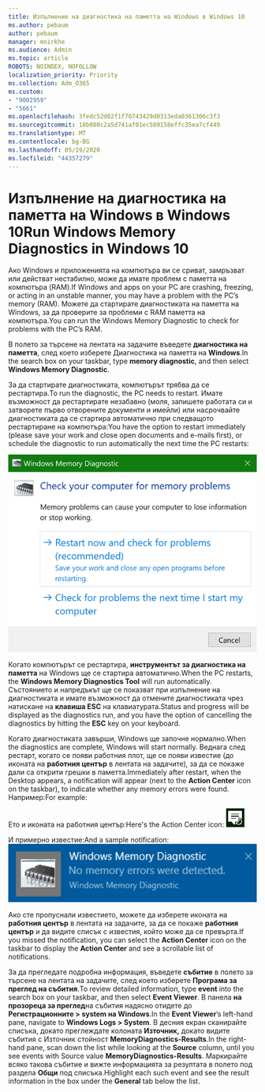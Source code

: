 ```yaml
---
title: Изпълнение на диагностика на паметта на Windows в Windows 10
ms.author: pebaum
author: pebaum
manager: mnirkhe
ms.audience: Admin
ms.topic: article
ROBOTS: NOINDEX, NOFOLLOW
localization_priority: Priority
ms.collection: Adm_O365
ms.custom:
- "9002959"
- "5661"
ms.openlocfilehash: 3fedc52d02f1f70743429d0313eda0361306c3f3
ms.sourcegitcommit: 18b080c2a5d741af01ec589158effc35ea7cf449
ms.translationtype: MT
ms.contentlocale: bg-BG
ms.lasthandoff: 05/19/2020
ms.locfileid: "44357279"
---
```

# <a name="run-windows-memory-diagnostics-in-windows-10"></a><span data-ttu-id="01e6b-102">Изпълнение на диагностика на паметта на Windows в Windows 10</span><span class="sxs-lookup"><span data-stu-id="01e6b-102">Run Windows Memory Diagnostics in Windows 10</span></span>

<span data-ttu-id="01e6b-103">Ако Windows и приложенията на компютъра ви се сриват, замръзват или действат нестабилно, може да имате проблем с паметта на компютъра (RAM).</span><span class="sxs-lookup"><span data-stu-id="01e6b-103">If Windows and apps on your PC are crashing, freezing, or acting in an unstable manner, you may have a problem with the PC’s memory (RAM).</span></span> <span data-ttu-id="01e6b-104">Можете да стартирате диагностиката на паметта на Windows, за да проверите за проблеми с RAM паметта на компютъра.</span><span class="sxs-lookup"><span data-stu-id="01e6b-104">You can run the Windows Memory Diagnostic to check for problems with the PC’s RAM.</span></span>

<span data-ttu-id="01e6b-105">В полето за търсене на лентата на задачите въведете **диагностика на паметта**, след което изберете Диагностика на паметта на **Windows**.</span><span class="sxs-lookup"><span data-stu-id="01e6b-105">In the search box on your taskbar, type **memory diagnostic**, and then select **Windows Memory Diagnostic**.</span></span> 

<span data-ttu-id="01e6b-106">За да стартирате диагностиката, компютърът трябва да се рестартира.</span><span class="sxs-lookup"><span data-stu-id="01e6b-106">To run the diagnostic, the PC needs to restart.</span></span> <span data-ttu-id="01e6b-107">Имате възможност да рестартирате незабавно (моля, запишете работата си и затворете първо отворените документи и имейли) или насрочвайте диагностиката да се стартира автоматично при следващото рестартиране на компютъра:</span><span class="sxs-lookup"><span data-stu-id="01e6b-107">You have the option to restart immediately (please save your work and close open documents and e-mails first), or schedule the diagnostic to run automatically the next time the PC restarts:</span></span>

![Диагностика на паметта в Windows](media/windows-memory-diagnostic.png)

<span data-ttu-id="01e6b-109">Когато компютърът се рестартира, **инструментът за диагностика на паметта** на Windows ще се стартира автоматично.</span><span class="sxs-lookup"><span data-stu-id="01e6b-109">When the PC restarts, the **Windows Memory Diagnostics Tool** will run automatically.</span></span> <span data-ttu-id="01e6b-110">Състоянието и напредъкът ще се показват при изпълнение на диагностиката и имате възможност да отмените диагностиката чрез натискане на **клавиша ESC** на клавиатурата.</span><span class="sxs-lookup"><span data-stu-id="01e6b-110">Status and progress will be displayed as the diagnostics run, and you have the option of cancelling the diagnostics by hitting the **ESC** key on your keyboard.</span></span>

<span data-ttu-id="01e6b-111">Когато диагностиката завърши, Windows ще започне нормално.</span><span class="sxs-lookup"><span data-stu-id="01e6b-111">When the diagnostics are complete, Windows will start normally.</span></span>
<span data-ttu-id="01e6b-112">Веднага след рестарт, когато се появи работния плот, ще се появи известие (до иконата на **работния център** в лентата на задачите), за да се покаже дали са открити грешки в паметта.</span><span class="sxs-lookup"><span data-stu-id="01e6b-112">Immediately after restart, when the Desktop appears, a notification will appear (next to the **Action Center** icon on the taskbar), to indicate whether any memory errors were found.</span></span> <span data-ttu-id="01e6b-113">Например:</span><span class="sxs-lookup"><span data-stu-id="01e6b-113">For example:</span></span>

<span data-ttu-id="01e6b-114">Ето и иконата на работния център:</span><span class="sxs-lookup"><span data-stu-id="01e6b-114">Here's the Action Center icon:</span></span> ![Икона на работния център](media/action-center-icon.png) 

<span data-ttu-id="01e6b-116">И примерно известие:</span><span class="sxs-lookup"><span data-stu-id="01e6b-116">And a sample notification:</span></span> ![Няма грешки в паметта](media/no-memory-errors.png)

<span data-ttu-id="01e6b-118">Ако сте пропуснали известието, можете да изберете иконата на **работния център** в лентата на задачите, за да се покаже **работния център** и да видите списък с известия, който може да се превърта.</span><span class="sxs-lookup"><span data-stu-id="01e6b-118">If you missed the notification, you can select the **Action Center** icon  on the taskbar to display the **Action Center** and see a scrollable list of notifications.</span></span>

<span data-ttu-id="01e6b-119">За да прегледате подробна информация, въведете **събитие** в полето за търсене на лентата на задачите, след което изберете **Програма за преглед на събития**.</span><span class="sxs-lookup"><span data-stu-id="01e6b-119">To review detailed information, type **event** into the search box on your taskbar, and then select **Event Viewer**.</span></span> <span data-ttu-id="01e6b-120">В панела **на прозореца за преглед**на събития надясно отидете до **Регистрационните > system на Windows**.</span><span class="sxs-lookup"><span data-stu-id="01e6b-120">In the **Event Viewer**’s left-hand pane, navigate to **Windows Logs > System**.</span></span> <span data-ttu-id="01e6b-121">В десния екран сканирайте списъка, докато преглеждате колоната **Източник,** докато видите събития с Източник стойност **MemoryDiagnostics-Results**.</span><span class="sxs-lookup"><span data-stu-id="01e6b-121">In the right-hand pane, scan down the list while looking at the **Source** column, until you see events with Source value **MemoryDiagnostics-Results**.</span></span> <span data-ttu-id="01e6b-122">Маркирайте всяко такова събитие и вижте информацията за резултата в полето под раздела **Общи** под списъка.</span><span class="sxs-lookup"><span data-stu-id="01e6b-122">Highlight each such event and see the result information in the box under the **General** tab below the list.</span></span>
